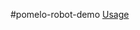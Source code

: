 #pomelo-robot-demo
[Usage](https://github.com/NetEase/pomelo/wiki/PomeloRobot-%E4%BD%BF%E7%94%A8%E6%96%87%E6%A1%A3)

